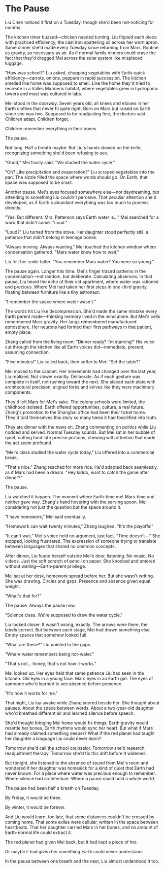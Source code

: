 # The Pause

Liu Chen noticed it first on a Tuesday, though she'd been not-noticing for months.

The kitchen timer buzzed—chicken needed turning. Liu flipped each piece with practiced efficiency, the cast iron spattering oil across her worn apron. Same dinner she'd made every Tuesday since returning from Mars. Routine as gravity, as necessary as air. As if normal family dinners could erase the fact that they'd dragged Mei across the solar system like misplaced luggage.

"How was school?" Liu asked, chopping vegetables with Earth-quick efficiency—carrots, onions, peppers in rapid succession. The kitchen smelled like home was supposed to smell. Like the home they'd tried to recreate in a Valles Marineris habitat, where vegetables grew in hydroponic towers and meat was cultured in labs.

Mei stood in the doorway. Seven years old, all knees and elbows in her Earth clothes that never fit quite right. Born on Mars but raised on Earth since she was two. Supposed to be readjusting fine, the doctors said. Children adapt. Children forget.

Children remember everything in their bones.

The pause.

Not long. Half a breath maybe. But Liu's hands slowed on the knife, recognizing something she'd been refusing to see.

"Good," Mei finally said. "We studied the water cycle."

"Oh? Like precipitation and evaporation?" Liu scraped vegetables into the pan. The sizzle filled the space where words should go. On Earth, that space was supposed to be small.

Another pause. Mei's eyes focused somewhere else—not daydreaming, but attending to something Liu couldn't perceive. That peculiar attention she'd developed, as if Earth's abundant everything was too much to process directly.

"Yes. But different. Mrs. Patterson says Earth water is..." Mei searched for a word that didn't come. "Loud."

"Loud?" Liu turned from the stove. Her daughter stood perfectly still, a patience that didn't belong in teenage bones.

"Always moving. Always wanting." Mei touched the kitchen window where condensation gathered. "Mars water knew how to wait."

Liu felt her smile falter. "You remember Mars water? You were so young."

The pause again. Longer this time. Mei's finger traced patterns in the condensation—not random, but deliberate. Calculating absences. In that pause, Liu heard the echo of their old apartment, where water was rationed and precious. Where Mei had taken her first steps in one-third gravity, floating between furniture like a tiny astronaut.

"I remember the space where water wasn't."

The words hit Liu like decompression. She'd made the same mistake every Earth parent made—thinking memory lived in the mind alone. But Mei's cells remembered Mars gravity. Her lungs remembered manufactured atmosphere. Her neurons had formed their first pathways in that patient, empty place.

Zhang called from the living room: "Dinner ready? I'm starving!" His voice cut through the kitchen like all Earth voices did—immediate, present, assuming connection.

"Five minutes!" Liu called back, then softer to Mei: "Set the table?"

Mei moved to the cabinet. Her movements had changed over the last year, Liu realized. Not slower exactly. Deliberate. As if each gesture was complete in itself, not rushing toward the next. She placed each plate with architectural precision, aligned forks and knives like they were machinery components.

They'd left Mars for Mei's sake. The colony schools were limited, the childhood isolated. Earth offered opportunities, culture, a real future. Zhang's promotion to the Shanghai office had been their ticket home. They'd told themselves this story so many times it had fossilified into truth.

They ate dinner with the news on, Zhang commenting on politics while Liu nodded and served. Normal Tuesday sounds. But Mei sat in her bubble of quiet, cutting food into precise portions, chewing with attention that made the act seem profound.

"Mei's class studied the water cycle today," Liu offered into a commercial break.

"That's nice." Zhang reached for more rice. He'd adapted back seamlessly, as if Mars had been a dream. "Hey kiddo, want to catch the game after dinner?"

The pause.

Liu watched it happen. The moment where Earth-time met Mars-time and neither gave way. Zhang's hand hovering with the serving spoon. Mei considering not just the question but the space around it.

"I have homework," Mei said eventually.

"Homework can wait twenty minutes," Zhang laughed. "It's the playoffs!"

"It can't wait." Mei's voice held no argument, just fact. "Time doesn't—" She stopped, looking frustrated. The expression of someone trying to translate between languages that shared no common concepts.

After dinner, Liu found herself outside Mei's door, listening. No music. No videos. Just the soft scratch of pencil on paper. She knocked and entered without waiting—Earth-parent privilege.

Mei sat at her desk, homework spread before her. But she wasn't writing. She was drawing. Circles and gaps. Presence and absence given equal weight.

"What's that for?"

The pause. Always the pause now.

"Science class. We're supposed to draw the water cycle."

Liu looked closer. It wasn't wrong, exactly. The arrows were there, the labels correct. But between each stage, Mei had drawn something else. Empty spaces that somehow looked full.

"What are these?" Liu pointed to the gaps.

"Where water remembers being not-water."

"That's not... honey, that's not how it works."

Mei looked up. Her eyes held that same patience Liu had seen in the kitchen. Old eyes in a young face. Mars eyes in an Earth girl. The eyes of someone who'd learned to see absence before presence.

"It's how it works for me."

That night, Liu lay awake while Zhang snored beside her. She thought about pauses. About the space between words. About a two-year-old daughter who'd breathed different air and learned silence before speech.

She'd thought bringing Mei home would fix things. Earth gravity would resettle her bones, Earth rhythms would sync her heart. But what if Mars had already claimed something deeper? What if the red planet had taught her daughter a language Liu could never learn?

Tomorrow she'd call the school counselor. Tomorrow she'd research readjustment therapy. Tomorrow she'd fix this drift before it widened.

But tonight, she listened to the absence of sound from Mei's room and wondered if her daughter was homesick for a kind of quiet that Earth had never known. For a place where water was precious enough to remember. Where silence had architecture. Where a pause could hold a whole world.

The pause had been half a breath on Tuesday.

By Friday, it would be three.

By winter, it would be forever.

And Liu would learn, too late, that some distances couldn't be crossed by coming home. That some exiles were cellular, written in the space between heartbeats. That her daughter carried Mars in her bones, and no amount of Earth-normal life could extract it.

The red planet had given Mei back, but it had kept a piece of her.

Or maybe it had given her something Earth could never understand.

In the pause between one breath and the next, Liu almost understood it too.